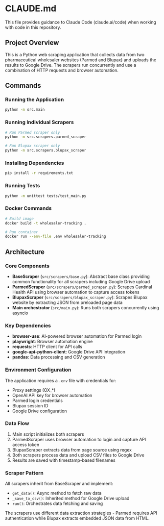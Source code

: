 # CLAUDE.md

This file provides guidance to Claude Code (claude.ai/code) when working with code in this repository.

## Project Overview

This is a Python web scraping application that collects data from two pharmaceutical wholesaler websites (Parmed and Blupax) and uploads the results to Google Drive. The scrapers run concurrently and use a combination of HTTP requests and browser automation.

## Commands

### Running the Application
```bash
python -m src.main
```

### Running Individual Scrapers
```bash
# Run Parmed scraper only
python -m src.scrapers.parmed_scraper

# Run Blupax scraper only  
python -m src.scrapers.blupax_scraper
```

### Installing Dependencies
```bash
pip install -r requirements.txt
```

### Running Tests
```bash
python -m unittest tests/test_main.py
```

### Docker Commands
```bash
# Build image
docker build -t wholesaler-tracking .

# Run container
docker run --env-file .env wholesaler-tracking
```

## Architecture

### Core Components
- **BaseScraper** (`src/scrapers/base.py`): Abstract base class providing common functionality for all scrapers including Google Drive upload
- **ParmedScraper** (`src/scrapers/parmed_scraper.py`): Scrapes Cardinal Health API using browser automation to capture access tokens
- **BlupaxScraper** (`src/scrapers/blupax_scraper.py`): Scrapes Blupax website by extracting JSON from preloaded page data
- **Main orchestrator** (`src/main.py`): Runs both scrapers concurrently using asyncio

### Key Dependencies
- **browser-use**: AI-powered browser automation for Parmed login
- **playwright**: Browser automation engine
- **requests**: HTTP client for API calls
- **google-api-python-client**: Google Drive API integration
- **pandas**: Data processing and CSV generation

### Environment Configuration
The application requires a `.env` file with credentials for:
- Proxy settings (OX_*)
- OpenAI API key for browser automation
- Parmed login credentials  
- Blupax session ID
- Google Drive configuration

### Data Flow
1. Main script initializes both scrapers
2. ParmedScraper uses browser automation to login and capture API access token
3. BlupaxScraper extracts data from page source using regex
4. Both scrapers process data and upload CSV files to Google Drive
5. Results are saved with timestamp-based filenames

### Scraper Pattern
All scrapers inherit from BaseScraper and implement:
- `get_data()`: Async method to fetch raw data
- `_save_to_csv()`: Inherited method for Google Drive upload
- `run()`: Orchestrates data fetching and saving

The scrapers use different data extraction strategies - Parmed requires API authentication while Blupax extracts embedded JSON data from HTML.